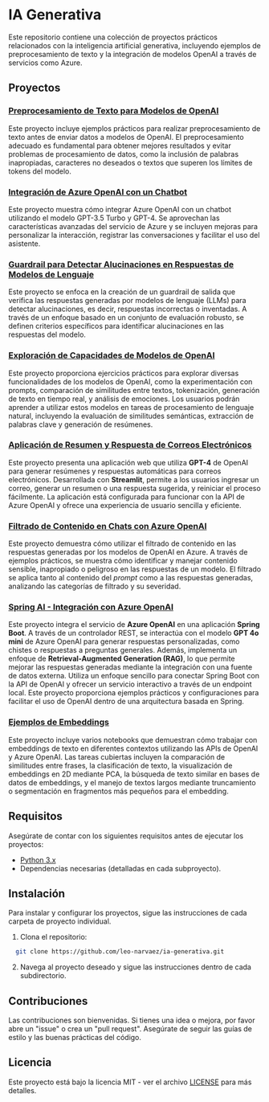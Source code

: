 # IA Generativa

Este repositorio contiene una colección de proyectos prácticos relacionados con la inteligencia artificial generativa, incluyendo ejemplos de preprocesamiento de texto y la integración de modelos OpenAI a través de servicios como Azure.

## Proyectos

### [Preprocesamiento de Texto para Modelos de OpenAI](https://github.com/leo-narvaez/ia-generativa/tree/main/preprocessing)
Este proyecto incluye ejemplos prácticos para realizar preprocesamiento de texto antes de enviar datos a modelos de OpenAI. El preprocesamiento adecuado es fundamental para obtener mejores resultados y evitar problemas de procesamiento de datos, como la inclusión de palabras inapropiadas, caracteres no deseados o textos que superen los límites de tokens del modelo.

### [Integración de Azure OpenAI con un Chatbot](https://github.com/leo-narvaez/ia-generativa/tree/main/quickstart-openai)
Este proyecto muestra cómo integrar Azure OpenAI con un chatbot utilizando el modelo GPT-3.5 Turbo y GPT-4. Se aprovechan las características avanzadas del servicio de Azure y se incluyen mejoras para personalizar la interacción, registrar las conversaciones y facilitar el uso del asistente.

### [Guardrail para Detectar Alucinaciones en Respuestas de Modelos de Lenguaje](https://github.com/leo-narvaez/ia-generativa/tree/main/hallucination)
Este proyecto se enfoca en la creación de un guardrail de salida que verifica las respuestas generadas por modelos de lenguaje (LLMs) para detectar alucinaciones, es decir, respuestas incorrectas o inventadas. A través de un enfoque basado en un conjunto de evaluación robusto, se definen criterios específicos para identificar alucinaciones en las respuestas del modelo.

### [Exploración de Capacidades de Modelos de OpenAI](https://github.com/leo-narvaez/ia-generativa/tree/main/sdk-python/notebook)
Este proyecto proporciona ejercicios prácticos para explorar diversas funcionalidades de los modelos de OpenAI, como la experimentación con prompts, comparación de similitudes entre textos, tokenización, generación de texto en tiempo real, y análisis de emociones. Los usuarios podrán aprender a utilizar estos modelos en tareas de procesamiento de lenguaje natural, incluyendo la evaluación de similitudes semánticas, extracción de palabras clave y generación de resúmenes.

### [Aplicación de Resumen y Respuesta de Correos Electrónicos](https://github.com/leo-narvaez/ia-generativa/tree/main/email_app)  
Este proyecto presenta una aplicación web que utiliza **GPT-4** de OpenAI para generar resúmenes y respuestas automáticas para correos electrónicos. Desarrollada con **Streamlit**, permite a los usuarios ingresar un correo, generar un resumen o una respuesta sugerida, y reiniciar el proceso fácilmente. La aplicación está configurada para funcionar con la API de Azure OpenAI y ofrece una experiencia de usuario sencilla y eficiente.


### [Filtrado de Contenido en Chats con Azure OpenAI](https://github.com/leo-narvaez/ia-generativa/tree/main/chat_filtered)
Este proyecto demuestra cómo utilizar el filtrado de contenido en las respuestas generadas por los modelos de OpenAI en Azure. A través de ejemplos prácticos, se muestra cómo identificar y manejar contenido sensible, inapropiado o peligroso en las respuestas de un modelo. El filtrado se aplica tanto al contenido del *prompt* como a las respuestas generadas, analizando las categorías de filtrado y su severidad.

### [Spring AI - Integración con Azure OpenAI](https://github.com/leo-narvaez/ia-generativa/tree/main/spring-ai-service)  
Este proyecto integra el servicio de **Azure OpenAI** en una aplicación **Spring Boot**. A través de un controlador REST, se interactúa con el modelo **GPT 4o mini** de Azure OpenAI para generar respuestas personalizadas, como chistes o respuestas a preguntas generales. Además, implementa un enfoque de **Retrieval-Augmented Generation (RAG)**, lo que permite mejorar las respuestas generadas mediante la integración con una fuente de datos externa. Utiliza un enfoque sencillo para conectar Spring Boot con la API de OpenAI y ofrecer un servicio interactivo a través de un endpoint local. Este proyecto proporciona ejemplos prácticos y configuraciones para facilitar el uso de OpenAI dentro de una arquitectura basada en Spring.

### [Ejemplos de Embeddings](https://github.com/leo-narvaez/ia-generativa/tree/main/embeddings)  
Este proyecto incluye varios notebooks que demuestran cómo trabajar con embeddings de texto en diferentes contextos utilizando las APIs de OpenAI y Azure OpenAI. Las tareas cubiertas incluyen la comparación de similitudes entre frases, la clasificación de texto, la visualización de embeddings en 2D mediante PCA, la búsqueda de texto similar en bases de datos de embeddings, y el manejo de textos largos mediante truncamiento o segmentación en fragmentos más pequeños para el embedding.  


## Requisitos

Asegúrate de contar con los siguientes requisitos antes de ejecutar los proyectos:

- [Python 3.x](https://www.python.org/downloads/)
- Dependencias necesarias (detalladas en cada subproyecto).

## Instalación

Para instalar y configurar los proyectos, sigue las instrucciones de cada carpeta de proyecto individual.

1. Clona el repositorio:
 ```bash
   git clone https://github.com/leo-narvaez/ia-generativa.git
 ```
2. Navega al proyecto deseado y sigue las instrucciones dentro de cada subdirectorio.

## Contribuciones

Las contribuciones son bienvenidas. Si tienes una idea o mejora, por favor abre un "issue" o crea un "pull request". Asegúrate de seguir las guías de estilo y las buenas prácticas del código.

## Licencia

Este proyecto está bajo la licencia MIT - ver el archivo [LICENSE](LICENSE) para más detalles.
